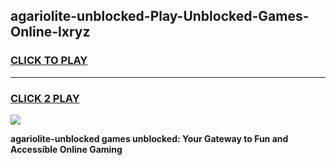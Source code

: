 
## agariolite-unblocked-Play-Unblocked-Games-Online-lxryz
<h3>
<a href="https://premium76.site?title=agariolite-unblocked&ref=25A">CLICK TO PLAY</a></h3>
<hr>

<h3>
<a href="https://premium76.site?title=agariolite-unblocked&ref=25A">CLICK 2 PLAY</a>
  
</h3>

<a href="https://premium76.site?title=agariolite-unblocked&ref=25A"><img src="https://clearcache.store/games.png"></a>


**agariolite-unblocked games unblocked: Your Gateway to Fun and Accessible Online Gaming**
